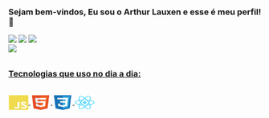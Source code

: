 ### Sejam bem-vindos, Eu sou o Arthur Lauxen e esse é meu perfil!👋
  <div>
    <a href="https://www.instagram.com/arthur_lauxen/" target="_blank"><img src="https://img.shields.io/badge/-Instagram-%23E4405F?style=for-the-badge&logo=instagram&logoColor=white" target="_blank"></a>
    <a href = "mailto:arthurlauxen33@gmail.com"><img src="https://img.shields.io/badge/-Gmail-%23333?style=for-the-badge&logo=gmail&logoColor=white" target="_blank"></a>
    <a href="https://www.linkedin.com/in/arthur-lauxen-677178219/" target="_blank"><img src="https://img.shields.io/badge/-LinkedIn-%230077B5?style=for-the-badge&logo=linkedin&logoColor=white" target="_blank"></a> 
  <div/>
  

  
<div>
  <a href="https://github.com/ArthurLauxen">
  <img height="180em" src="https://github-readme-stats.vercel.app/api?username=ArthurLauxen&show_icons=true&theme=dark&include_all_commits=true&count_private=true"/>
 </div>
  
  ##
 ### Tecnologias que uso no dia a dia:
  <div style="display: inline_block"><br>
  <img align="center" alt="Arthur-Js" height="30" width="40" src="https://raw.githubusercontent.com/devicons/devicon/master/icons/javascript/javascript-plain.svg">
 
  
  <img align="center" alt="Arthur-HTML" height="30" width="40" src="https://raw.githubusercontent.com/devicons/devicon/master/icons/html5/html5-original.svg">
  <img align="center" alt="Arthur-CSS" height="30" width="40" src="https://raw.githubusercontent.com/devicons/devicon/master/icons/css3/css3-original.svg">
   <img align="center" alt="Arthur-React" height="30" width="40" src="https://raw.githubusercontent.com/devicons/devicon/master/icons/react/react-original.svg">
  
 </div>
  

   

    
    
